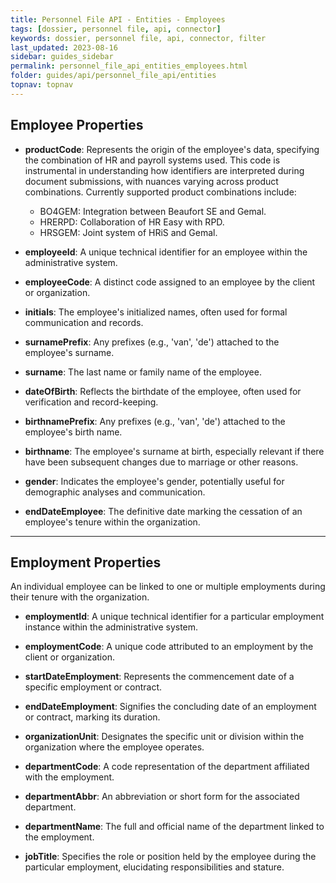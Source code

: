 ```yaml
---
title: Personnel File API - Entities - Employees
tags: [dossier, personnel file, api, connector]
keywords: dossier, personnel file, api, connector, filter
last_updated: 2023-08-16
sidebar: guides_sidebar
permalink: personnel_file_api_entities_employees.html
folder: guides/api/personnel_file_api/entities
topnav: topnav
---
```


## Employee Properties

- **productCode**: Represents the origin of the employee's data, specifying the combination of HR and payroll systems used. This code is instrumental in understanding how identifiers are interpreted during document submissions, with nuances varying across product combinations. Currently supported product combinations include:
  - BO4GEM: Integration between Beaufort SE and Gemal.
  - HRERPD: Collaboration of HR Easy with RPD.
  - HRSGEM: Joint system of HRiS and Gemal.

- **employeeId**: A unique technical identifier for an employee within the administrative system.

- **employeeCode**: A distinct code assigned to an employee by the client or organization.

- **initials**: The employee's initialized names, often used for formal communication and records.

- **surnamePrefix**: Any prefixes (e.g., 'van', 'de') attached to the employee's surname.

- **surname**: The last name or family name of the employee.

- **dateOfBirth**: Reflects the birthdate of the employee, often used for verification and record-keeping.

- **birthnamePrefix**: Any prefixes (e.g., 'van', 'de') attached to the employee's birth name.

- **birthname**: The employee's surname at birth, especially relevant if there have been subsequent changes due to marriage or other reasons.

- **gender**: Indicates the employee's gender, potentially useful for demographic analyses and communication.

- **endDateEmployee**: The definitive date marking the cessation of an employee's tenure within the organization.

---

## Employment Properties

An individual employee can be linked to one or multiple employments during their tenure with the organization.

- **employmentId**: A unique technical identifier for a particular employment instance within the administrative system.

- **employmentCode**: A unique code attributed to an employment by the client or organization.

- **startDateEmployment**: Represents the commencement date of a specific employment or contract.

- **endDateEmployment**: Signifies the concluding date of an employment or contract, marking its duration.

- **organizationUnit**: Designates the specific unit or division within the organization where the employee operates.

- **departmentCode**: A code representation of the department affiliated with the employment.

- **departmentAbbr**: An abbreviation or short form for the associated department.

- **departmentName**: The full and official name of the department linked to the employment.

- **jobTitle**: Specifies the role or position held by the employee during the particular employment, elucidating responsibilities and stature.